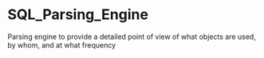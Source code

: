 # SQL_Parsing_Engine
Parsing engine to provide a detailed point of view of what objects are used, by whom, and at what frequency
